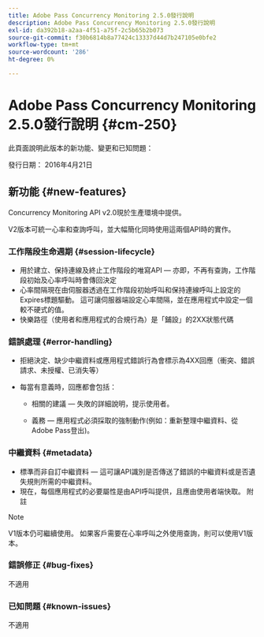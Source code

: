 ```yaml
---
title: Adobe Pass Concurrency Monitoring 2.5.0發行說明
description: Adobe Pass Concurrency Monitoring 2.5.0發行說明
exl-id: da392b18-a2aa-4f51-a75f-2c5b65b2b073
source-git-commit: f30b6814b8a77424c13337d44d7b247105e0bfe2
workflow-type: tm+mt
source-wordcount: '286'
ht-degree: 0%

---
```


# Adobe Pass Concurrency Monitoring 2.5.0發行說明 {#cm-250}

此頁面說明此版本的新功能、變更和已知問題：

發行日期： 2016年4月21日

## 新功能 {#new-features}

Concurrency Monitoring API v2.0現於生產環境中提供。

V2版本可統一心率和查詢呼叫，並大幅簡化同時使用這兩個API時的實作。



### 工作階段生命週期 {#session-lifecycle}

* 用於建立、保持連線及終止工作階段的唯寫API — 亦即，不再有查詢，工作階段初始及心率呼叫時會傳回決定
* 心率間隔現在由伺服器透過在工作階段初始呼叫和保持連線呼叫上設定的Expires標題驅動。 這可讓伺服器端設定心率間隔，並在應用程式中設定一個較不硬式的值。
* 快樂路徑（使用者和應用程式的合規行為）是「鋪設」的2XX狀態代碼

### 錯誤處理 {#error-handling}

* 拒絕決定、缺少中繼資料或應用程式錯誤行為會標示為4XX回應（衝突、錯誤請求、未授權、已消失等）

* 每當有意義時，回應都會包括：

   * 相關的建議 — 失敗的詳細說明，提示使用者。

   * 義務 — 應用程式必須採取的強制動作(例如：重新整理中繼資料、從Adobe Pass登出)。

### 中繼資料 {#metadata}

* 標準而非自訂中繼資料 — 這可讓API識別是否傳送了錯誤的中繼資料或是否遺失規則所需的中繼資料。
* 現在，每個應用程式的必要屬性是由API呼叫提供，且應由使用者端快取。
附註

>[!NOTE]
>
>V1版本仍可繼續使用。 如果客戶需要在心率呼叫之外使用查詢，則可以使用V1版本。




### 錯誤修正 {#bug-fixes}

不適用

### 已知問題 {#known-issues}

不適用
